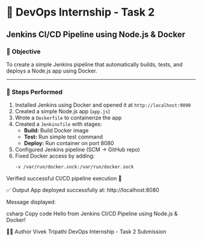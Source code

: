# 🚀 DevOps Internship - Task 2  
## Jenkins CI/CD Pipeline using Node.js & Docker  

### 📌 Objective  
To create a simple Jenkins pipeline that automatically builds, tests, and deploys a Node.js app using Docker.

---

### 🧠 Steps Performed  
1. Installed Jenkins using Docker and opened it at `http://localhost:9090`  
2. Created a simple Node.js app (`app.js`)  
3. Wrote a `Dockerfile` to containerize the app  
4. Created a `Jenkinsfile` with stages:
   - **Build:** Build Docker image  
   - **Test:** Run simple test command  
   - **Deploy:** Run container on port 8080  
5. Configured Jenkins pipeline (SCM → GitHub repo)  
6. Fixed Docker access by adding:
   ```bash
   -v /var/run/docker.sock:/var/run/docker.sock
Verified successful CI/CD pipeline execution 🎯

✅ Output
App deployed successfully at:
http://localhost:8080

Message displayed:

csharp
Copy code
Hello from Jenkins CI/CD Pipeline using Node.js & Docker!

👨‍💻 Author
Vivek Tripathi
DevOps Internship - Task 2 Submission
